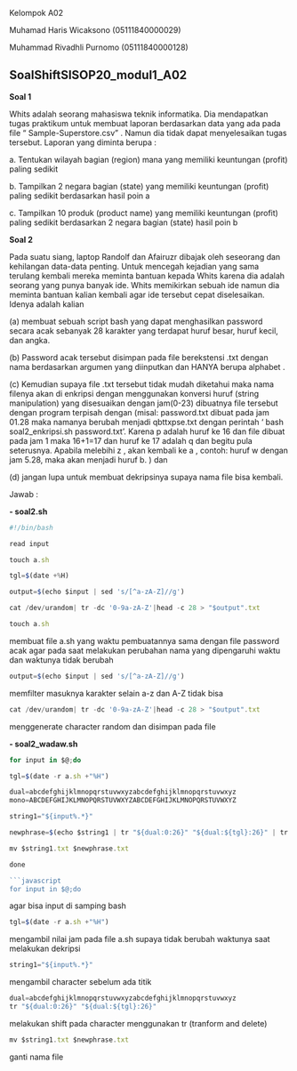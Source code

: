 Kelompok A02

Muhamad Haris Wicaksono   (05111840000029)

Muhammad Rivadhli Purnomo (05111840000128)

## SoalShiftSISOP20_modul1_A02


**Soal 1**

Whits adalah seorang mahasiswa teknik informatika. Dia mendapatkan tugas praktikum untuk membuat laporan berdasarkan data yang ada pada file “ Sample-Superstore.csv” . Namun dia tidak dapat menyelesaikan tugas tersebut. Laporan yang diminta berupa :

a. Tentukan wilayah bagian (region) mana yang memiliki keuntungan (profit) paling sedikit

b. Tampilkan 2 negara bagian (state) yang memiliki keuntungan (profit) paling sedikit berdasarkan hasil poin a

c. Tampilkan 10 produk (product name) yang memiliki keuntungan (profit) paling sedikit berdasarkan 2 negara bagian (state) hasil poin b

**Soal 2**

Pada suatu siang, laptop Randolf dan Afairuzr dibajak oleh seseorang dan kehilangan data-data penting. Untuk mencegah kejadian yang sama terulang kembali mereka meminta bantuan kepada Whits karena dia adalah seorang yang punya banyak ide. Whits memikirkan sebuah ide namun dia meminta bantuan kalian kembali agar ide tersebut cepat diselesaikan. Idenya adalah kalian 

(a) membuat sebuah script bash yang dapat menghasilkan password secara acak sebanyak 28 karakter yang terdapat huruf besar, huruf kecil, dan angka. 

(b) Password acak tersebut disimpan pada file berekstensi .txt dengan nama berdasarkan argumen yang diinputkan dan HANYA berupa alphabet .

(c) Kemudian supaya file .txt tersebut tidak mudah diketahui maka nama filenya akan di enkripsi dengan menggunakan konversi huruf (string manipulation) yang disesuaikan dengan jam(0-23) dibuatnya file tersebut dengan program terpisah dengan (misal: password.txt dibuat pada jam 01.28 maka namanya berubah menjadi qbttxpse.txt dengan perintah ‘ bash soal2_enkripsi.sh password.txt’. Karena p adalah huruf ke 16 dan file dibuat pada jam 1 maka 16+1=17 dan huruf ke 17 adalah q dan begitu pula seterusnya. Apabila melebihi z , akan kembali ke a , contoh: huruf w dengan jam 5.28, maka akan menjadi huruf b. ) dan 

(d) jangan lupa untuk membuat dekripsinya supaya nama file bisa kembali.

Jawab :

**- soal2.sh**

```javascript
#!/bin/bash

read input

touch a.sh

tgl=$(date +%H)

output=$(echo $input | sed 's/[^a-zA-Z]//g')

cat /dev/urandom| tr -dc '0-9a-zA-Z'|head -c 28 > "$output".txt
```

```javascript
touch a.sh
```
membuat file a.sh yang waktu pembuatannya sama dengan file password acak agar pada saat melakukan perubahan nama yang dipengaruhi waktu dan waktunya tidak berubah

```javascript
output=$(echo $input | sed 's/[^a-zA-Z]//g')
```
memfilter masuknya karakter selain a-z dan A-Z tidak bisa

```javascript
cat /dev/urandom| tr -dc '0-9a-zA-Z'|head -c 28 > "$output".txt
```
menggenerate character random dan disimpan pada file

**- soal2_wadaw.sh**
```javascript
for input in $@;do

tgl=$(date -r a.sh +"%H")

dual=abcdefghijklmnopqrstuvwxyzabcdefghijklmnopqrstuvwxyz
mono=ABCDEFGHIJKLMNOPQRSTUVWXYZABCDEFGHIJKLMNOPQRSTUVWXYZ

string1="${input%.*}"

newphrase=$(echo $string1 | tr "${dual:0:26}" "${dual:${tgl}:26}" | tr "${mono:0:26}" "${mono:${tgl}:26}")

mv $string1.txt $newphrase.txt

done

```javascript
for input in $@;do
```
agar bisa input di samping bash

```javascript
tgl=$(date -r a.sh +"%H")
```
mengambil nilai jam pada file a.sh supaya tidak berubah waktunya saat melakukan dekripsi

```javascript
string1="${input%.*}"
```
mengambil character sebelum ada titik

```javascript
dual=abcdefghijklmnopqrstuvwxyzabcdefghijklmnopqrstuvwxyz
tr "${dual:0:26}" "${dual:${tgl}:26}"
```
melakukan shift pada character menggunakan tr (tranform and delete)

```javascript
mv $string1.txt $newphrase.txt
```
ganti nama file

